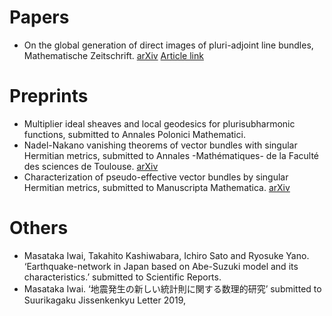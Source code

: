 # **Papers**

- On the global generation of direct images of pluri-adjoint line bundles, Mathematische Zeitschrift. [arXiv](https://arxiv.org/abs/1712.06293) [Article link](https://link.springer.com/article/10.1007/s00209-019-02266-0)


# **Preprints**
- Multiplier ideal sheaves and local geodesics for plurisubharmonic functions, submitted to Annales Polonici Mathematici.
- Nadel-Nakano vanishing theorems of vector bundles with singular Hermitian metrics, submitted to Annales -Mathématiques- de la Faculté des sciences de Toulouse. [arXiv](https://arxiv.org/abs/1802.01794)
- Characterization of pseudo-effective vector bundles by singular Hermitian metrics, submitted to Manuscripta Mathematica. [arXiv](https://arxiv.org/abs/1804.02146)

# **Others**
- Masataka Iwai, Takahito Kashiwabara, Ichiro Sato and Ryosuke Yano. ‘Earthquake-network in Japan based on Abe-Suzuki model and its characteristics.’ submitted to Scientific Reports.
- Masataka Iwai. ‘地震発生の新しい統計則に関する数理的研究’ submitted to Suurikagaku Jissenkenkyu Letter 2019,

